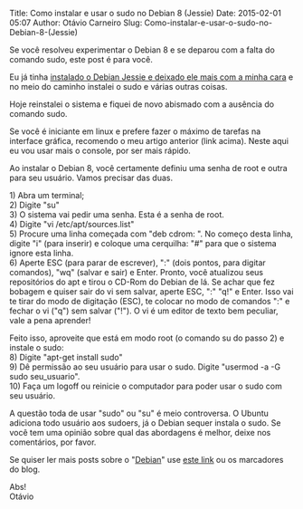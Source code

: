 Title: Como instalar e usar o sudo no Debian 8 (Jessie)
Date: 2015-02-01 05:07
Author: Otávio Carneiro
Slug: Como-instalar-e-usar-o-sudo-no-Debian-8-(Jessie)

Se você resolveu experimentar o Debian 8 e se deparou com a falta do
comando sudo, este post é para você. 

Eu já tinha [instalado o Debian Jessie e deixado ele mais com a minha
cara](http://umcarneiro.blogspot.com/2014/11/deixando-o-debian-xfce-bonito.html)
e no meio do caminho instalei o sudo e várias outras coisas.

Hoje reinstalei o sistema e fiquei de novo abismado com a ausência do
comando sudo.

Se você é iniciante em linux e prefere fazer o máximo de tarefas na
interface gráfica, recomendo o meu artigo anterior (link acima). Neste
aqui eu vou usar mais o console, por ser mais rápido.

Ao instalar o Debian 8, você certamente definiu uma senha de root e
outra para seu usuário. Vamos precisar das duas.

1\) Abra um terminal;  
2) Digite "su"  
3) O sistema vai pedir uma senha. Esta é a senha de root.  
4) Digite "vi /etc/apt/sources.list"  
5) Procure uma linha começada com "deb cdrom: ". No começo desta linha,
digite "i" (para inserir) e coloque uma cerquilha: "\#" para que o
sistema ignore esta linha.  
6) Aperte ESC (para parar de escrever), ":" (dois pontos, para digitar
comandos), "wq" (salvar e sair) e Enter. Pronto, você atualizou seus
repositórios do apt e tirou o CD-Rom do Debian de lá. Se achar que fez
bobagem e quiser sair do vi sem salvar, aperte ESC, ":" "q!" e Enter.
Isso vai te tirar do modo de digitação (ESC), te colocar no modo de
comandos ":" e fechar o vi ("q") sem salvar ("!"). O vi é um editor de
texto bem peculiar, vale a pena aprender!

Feito isso, aproveite que está em modo root (o comando su do passo 2) e
instale o sudo:  
8) Digite "apt-get install sudo"  
9) Dê permissão ao seu usuário para usar o sudo. Digite "usermod -a -G
sudo seu\_usuario".  
10) Faça um logoff ou reinicie o computador para poder usar o sudo com
seu usuário.

A questão toda de usar "sudo" ou "su" é meio controversa. O Ubuntu
adiciona todo usuário aos sudoers, já o Debian sequer instala o sudo. Se
você tem uma opinião sobre qual das abordagens é melhor, deixe nos
comentários, por favor.

Se quiser ler mais posts sobre o
"[Debian](http://umcarneiro.blogspot.com.br/search/label/debian)" use
[este link](http://umcarneiro.blogspot.com.br/search/label/debian) ou os
marcadores do blog.

Abs!  
Otávio

